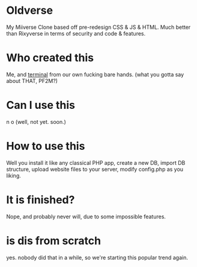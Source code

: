 # Oldverse
My Miiverse Clone based off pre-redesign CSS &amp; JS &amp; HTML. Much better than Rixyverse in terms of security and code &amp; features.
# Who created this
Me, and <a href="https://github.com/TermOfficial">terminal</a> from our own fucking bare hands. (what you gotta say about THAT, PF2M?)
# Can I use this
n o (well, not yet. soon.)
# How to use this
Well you install it like any classical PHP app, create a new DB, import DB structure, upload website files to your server, modify config.php as you liking.
# It is finished?
Nope, and probably never will, due to some impossible features.
# is dis from scratch
yes. nobody did that in a while, so we're starting this popular trend again.
